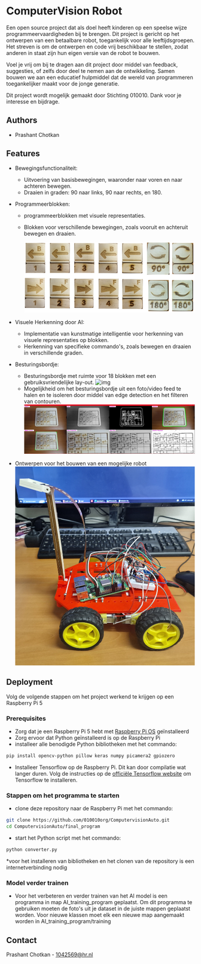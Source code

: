 
# ComputerVision Robot

Een open source project dat als doel heeft kinderen op een speelse wijze programmeervaardigheden bij te brengen. Dit project is gericht op het ontwerpen van een betaalbare robot, toegankelijk voor alle leeftijdsgroepen. Het streven is om de ontwerpen en code vrij beschikbaar te stellen, zodat anderen in staat zijn hun eigen versie van de robot te bouwen.

Voel je vrij om bij te dragen aan dit project door middel van feedback, suggesties, of zelfs door deel te nemen aan de ontwikkeling. Samen bouwen we aan een educatief hulpmiddel dat de wereld van programmeren toegankelijker maakt voor de jonge generatie.

Dit project wordt mogelijk gemaakt door Stichting 010010.
Dank voor je interesse en bijdrage. 


## Authors

- Prashant Chotkan


## Features

- Bewegingsfunctionaliteit:
    - Uitvoering van basisbewegingen, waaronder naar voren en naar achteren bewegen.
    - Draaien in graden: 90 naar links, 90 naar rechts, en 180.

- Programmeerblokken:
    - programmeerblokken met visuele representaties.
    - Blokken voor verschillende bewegingen, zoals vooruit en achteruit bewegen en draaien.

        ![img](https://raw.githubusercontent.com/010010org/ComputervisionAuto/main/blocks.png)

- Visuele Herkenning door AI:
    - Implementatie van kunstmatige intelligentie voor herkenning van visuele representaties op blokken.
    - Herkenning van specifieke commando's, zoals bewegen en draaien in verschillende graden.

- Besturingsbordje:
    - Besturingsbordje met ruimte voor 18 blokken met een gebruiksvriendelijke lay-out.
    ![img](https://raw.githubusercontent.com/010010org/ComputervisionAuto/main/besturingsbordje.jpg)
    - Mogelijkheid om het besturingsbordje uit een foto/video feed te halen en te isoleren door middel van edge detection en het filteren van contouren.
    ![img](https://raw.githubusercontent.com/010010org/ComputervisionAuto/main/edge_detection.png)

- Ontwerpen voor het bouwen van een mogelijke robot
![img](https://raw.githubusercontent.com/010010org/ComputervisionAuto/main/robot.jpg)
## Deployment
Volg de volgende stappen om het project werkend te krijgen op een Raspberry Pi 5

### Prerequisites
 - Zorg dat je een Raspberry Pi 5 hebt met [Raspberry Pi OS](https://www.raspberrypi.com/software/) geïnstalleerd
 - Zorg ervoor dat Python geïnstalleerd is op de Raspberry Pi
 - installeer alle benodigde Python bibliotheken met het commando:
```bash
pip install opencv-python pillow keras numpy picamera2 gpiozero
```
 - Installeer Tensorflow op de Raspberry Pi. Dit kan door compilatie wat langer duren. Volg de instructies op de [officiële Tensorflow website](https://www.tensorflow.org/install) om Tensorflow te installeren.

### Stappen om het programma te starten
 - clone deze repository naar de Raspberry Pi met het commando:
```bash
git clone https://github.com/010010org/ComputervisionAuto.git
cd ComputervisionAuto/final_program
```
 - start het Python script met het commando:
```bash
python converter.py
```

*voor het installeren van bibliotheken en het clonen van de repository is een internetverbinding nodig

### Model verder trainen
 - Voor het verbeteren en verder trainen van het AI model is een programma in map AI_training_program geplaatst. Om dit programma te gebruiken moeten de foto's uit je dataset in de juiste mappen geplaatst worden. Voor nieuwe klassen moet elk een nieuwe map aangemaakt worden in AI_training_program/training


## Contact

Prashant Chotkan - 1042569@hr.nl

